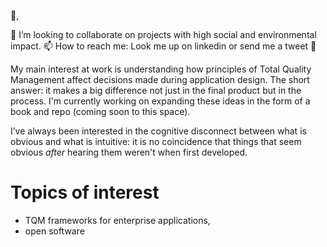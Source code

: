 
👋, 

💞️ I’m looking to collaborate on projects with high social and environmental impact.
📫 How to reach me: Look me up on linkedin or send me a tweet :baby_chick:

My main interest at work is understanding how principles of Total Quality Management affect decisions made during application design. The short answer: it makes a big difference not just in the final product but in the process. I'm currently working on expanding these ideas in the form of a book and repo (coming soon to this space).

I’ve always been interested in the cognitive disconnect between what is obvious and what is intuitive: it is no coincidence that things that seem obvious _after_ hearing them weren't when first developed. 

# Topics of interest
 - TQM frameworks for enterprise applications, 
 - open software

<!---
aldosa/aldosa is a ✨ special ✨ repository because its `README.md` (this file) appears on your GitHub profile.
You can click the Preview link to take a look at your changes.
--->
